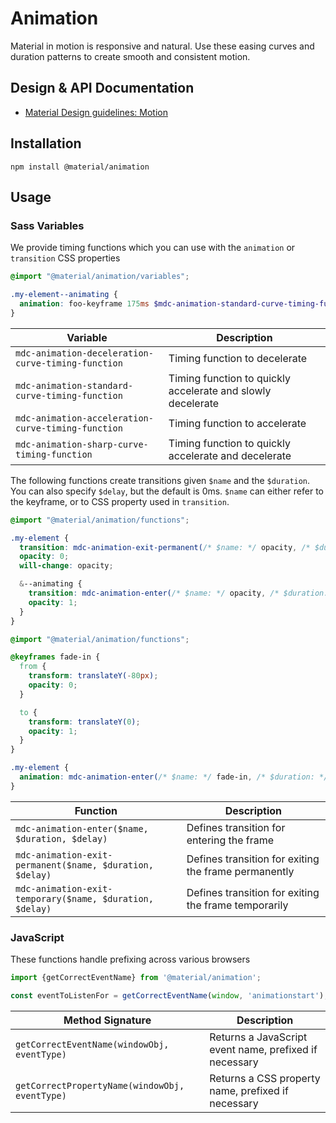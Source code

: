 <!--docs:
title: "Animation"
layout: detail
section: components
excerpt: "Animation timing curves and utilities for smooth and consistent motion."
iconId: animation
path: /catalog/animation/
-->

# Animation

Material in motion is responsive and natural. Use these easing curves and duration patterns to create smooth and consistent motion.

## Design & API Documentation

<ul class="icon-list">
  <li class="icon-list-item icon-list-item--spec">
    <a href="https://material.io/go/design-motion">Material Design guidelines: Motion</a>
  </li>
</ul>

## Installation

```
npm install @material/animation
```

## Usage

### Sass Variables

We provide timing functions which you can use with the `animation` or `transition` CSS properties

```scss
@import "@material/animation/variables";

.my-element--animating {
  animation: foo-keyframe 175ms $mdc-animation-standard-curve-timing-function;
}
```

Variable | Description
--- | ---
`mdc-animation-deceleration-curve-timing-function` | Timing function to decelerate
`mdc-animation-standard-curve-timing-function` | Timing function to quickly accelerate and slowly decelerate
`mdc-animation-acceleration-curve-timing-function` | Timing function to accelerate
`mdc-animation-sharp-curve-timing-function` | Timing function to quickly accelerate and decelerate

The following functions create transitions given `$name` and the `$duration`. You can also specify `$delay`, but the default is 0ms. `$name` can either refer to the keyframe, or to CSS property used in `transition`.

```scss
@import "@material/animation/functions";

.my-element {
  transition: mdc-animation-exit-permanent(/* $name: */ opacity, /* $duration: */ 175ms, /* $delay: */ 150ms);
  opacity: 0;
  will-change: opacity;

  &--animating {
    transition: mdc-animation-enter(/* $name: */ opacity, /* $duration: */ 175ms);
    opacity: 1;
  }
}
```


```scss
@import "@material/animation/functions";

@keyframes fade-in {
  from {
    transform: translateY(-80px);
    opacity: 0;
  }

  to {
    transform: translateY(0);
    opacity: 1;
  }
}

.my-element {
  animation: mdc-animation-enter(/* $name: */ fade-in, /* $duration: */ 350ms);
}
```

Function | Description
--- | ---
`mdc-animation-enter($name, $duration, $delay)` | Defines transition for entering the frame
`mdc-animation-exit-permanent($name, $duration, $delay)` | Defines transition for exiting the frame permanently
`mdc-animation-exit-temporary($name, $duration, $delay)` | Defines transition for exiting the frame temporarily

### JavaScript

These functions handle prefixing across various browsers

```js
import {getCorrectEventName} from '@material/animation';

const eventToListenFor = getCorrectEventName(window, 'animationstart');
```

Method Signature | Description
--- | ---
`getCorrectEventName(windowObj, eventType)` | Returns a JavaScript event name, prefixed if necessary
`getCorrectPropertyName(windowObj, eventType)` | Returns a CSS property name, prefixed if necessary
